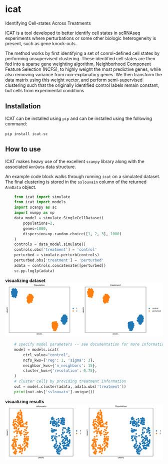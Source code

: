 # icat
Identifying Cell-states Across Treatments

ICAT is a tool developed to better identify cell states in scRNAseq experiments where perturbations or some other biologic heterogeneity is present, such as gene knock-outs.

The method works by first identifying a set of conrol-defined cell states by performing unsupervised clustering. These identified cell states are then fed into a sparse gene weighting algorithm, Neighborhood Component Feature Selection (NCFS), to highly weight the most predictive genes, while also removing variance from non-explanatory genes. We then transform the data matrix using this weight vector, and perform semi-supervised clustering such that the originally identified control labels remain constant, but cells from experimental conditions

## Installation

ICAT can be installed using `pip` and can be installed using the following command:

`pip install icat-sc`


## How to use

ICAT makes heavy use of the excellent `scanpy` library along with the associated `AnnData` data structure.

An example code block walks through running `icat` on a simulated dataset. The 
final clustering is stored in the `sslouvain` column of the returned `AnnData`
object.

```python
    from icat import simulate
    from icat import models
    import scanpy as sc
    import numpy as np
    data_model = simulate.SingleCellDataset(
        populations=2,
        genes=1000,
        dispersion=np.random.choice([1, 2, 3], 1000)
    )
    controls = data_model.simulate()
    controls.obs['treatment'] = 'control'
    perturbed = simulate.perturb(controls)
    perturbed.obs['treatment'] = 'perturbed'
    adata = controls.concatenate([perturbed])
    sc.pp.log1p(adata)
```
**visualizing dataset**
![](docs/images/raw_input.png)
```python
    # specify model parameters -- see documentation for more information
    model = models.icat(
        ctrl_value="control",
        ncfs_kws={'reg': 1, 'sigma': 3},
        neighbor_kws={'n_neighbors': 15}, 
        cluster_kws={'resolution': 0.75},
    )
    # cluster cells by providing treatment information
    out = model.cluster(adata, adata.obs['treatment'])
    print(out.obs['sslouvain'].unique())
```
**visualizing results**
![](docs/images/icat_output.png)

